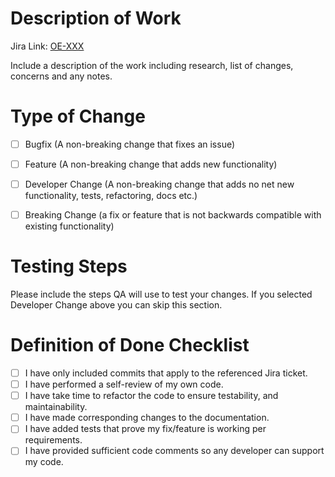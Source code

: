 # Description of Work

Jira Link: [OE-XXX](https://ownprop.atlassian.net/browse/OE-XXX)

Include a description of the work including research, list of changes, concerns and any notes.


# Type of Change

- [ ] Bugfix (A non-breaking change that fixes an issue)
- [ ] Feature (A non-breaking change that adds new functionality)
- [ ] Developer Change (A non-breaking change that adds no net new functionality, tests, refactoring, docs etc.)
- [ ] Breaking Change (a fix or feature that is not backwards compatible with existing functionality)


# Testing Steps

Please include the steps QA will use to test your changes.
If you selected Developer Change above you can skip this section.


# Definition of Done Checklist

- [ ] I have only included commits that apply to the referenced Jira ticket.
- [ ] I have performed a self-review of my own code.
- [ ] I have take time to refactor the code to ensure testability, and maintainability.
- [ ] I have made corresponding changes to the documentation.
- [ ] I have added tests that prove my fix/feature is working per requirements.
- [ ] I have provided sufficient code comments so any developer can support my code.
